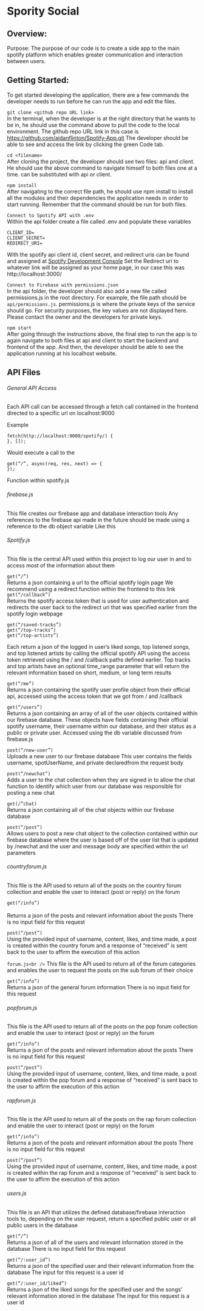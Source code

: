 # Spority Social
## Overview:
Purpose: The purpose of our code is to create a side app to the main spotify platform which enables greater communication and interaction between users.

## Getting Started:
To get started developing the application, there are a few commands the developer needs to run before he can run the app and edit the files.

`git clone <github repo URL link>`<br /> 
In the terminal, when the developer is at the right directory that he wants to be in, he should use the command above to pull the code to the local environment. The github repo URL link in this case is https://github.com/aidanflinton/Spotify-App.git The developer should be able to see and access the link by clicking the green Code tab.


`cd <filename>`<br /> 
After cloning the project, the developer should see two files: api and client. He should use the above command to navigate himself to both files one at a time. <filename> can be substituted with api or client.

`npm install`<br /> 
After navigating to the correct file path, he should use npm install to install all the modules and their dependencies the application needs in order to start running. Remember that the command should be run for both files.

`Connect to Spotify API with .env`<br /> 
Within the api folder create a file called .env and populate these variables
  ```
CLIENT_ID=
CLIENT_SECRET=
REDIRECT_URI=
  ```
With the spotify api client id, client secret, and redirect uris can be found and assigned at [Spotify Development Console](https://developer.spotify.com/dashboard/applications/ ) 
Set the Redirect uri to whatever link will be assigned as your home page, in our case this was http://localhost:3000/ 

`Connect to Firebase with permissions.json`<br /> 
In the api folder, the developer should also add a new file called permissions.js in the root directory. For example, the file path should be `api/permissions.js`. permissions.js is where the private keys of the service should go. For security purposes, the key values are not displayed here. Please contact the owner and the developers for private keys.

`npm start`<br /> 
After going through the instructions above, the final step to run the app is to again navigate to both files at api and client to start the backend and frontend of the app. And then, the developer should be able to see the application running at his localhost website.


## API Files
###### General API Access<br /> 
Each API call can be accessed through a fetch call contained in the frontend directed to a specific url on localhost:9000

Example
 ```
fetch(http://localhost:9000/spotify/) {        
}, []);
```

Would execute a call to the
```
get(“/”, async(req, res, next) => {    
});
```
Function within spotify.js


###### firebase.js<br /> 
This file creates our firebase app and database interaction tools
Any references to the firebase api made in the future should be made using a reference to the db object variable 
Like this


###### Spotify.js<br /> 
This file is the central API used within this project to log our user in and to access most of the information about them

`get(“/”)`<br /> 
Returns a json containing a url to the official spotify login page
We recommend using a redirect function within the frontend to this link 
`get(“/callback”)`<br /> 
Returns the spotify access token that is used for user authentication and redirects the user back to the redirect uri that was specified earlier from the spotify login webpage
```
get(“/saved-tracks”)
get(“/top-tracks”)
get(“/top-artists”)
 ```
Each return a json of the logged in user’s liked songs, top listened songs, and top listened artists by calling the official spotify API using the access token retrieved using the / and /callback paths defined earlier. Top tracks and top artists have an optional time_range parameter that will return the relevant information based on short, medium, or long term results

`get(“/me”)`<br /> 
Returns a json containing the spotify user profile object from their official api, accessed using the access token that we got from / and /callback

`get(“/users”)`<br /> 
Returns a json containing an array of all of the user objects contained within our firebase database. These objects have fields containing their official spotify username, their username within our database, and their status as a public or private user. Accessed using the db variable discussed from firebase.js

`post(“/new-user”)`<br /> 
Uploads a new user to our firebase database
This user contains the fields username, spotUserName, and private declaredfrom the request body

`post(“/newchat”)`<br /> 
Adds a user to the chat collection when they are signed in to allow the chat function to identify which user from our database was responsible for posting a new chat

`get(/”chat)`<br /> 
Returns a json containing all of the chat objects within our firebase database

`post(“/post”)`<br /> 
Allows users to post a new chat object to the collection contained within our firebase database where the user is based off of the user list that is updated by /newchat and the user and message body are specified within the url parameters

###### countryforum.js<br /> 
This file is the API used to return all of the posts on the country forum collection and enable the user to interact (post or reply) on the forum

`get(“/info”)`<br /> <br /> 
Returns a json of the posts and relevant information about the posts
There is no input field for this request

`post(“/post”)`<br /> 
Using the provided input of username, content, likes, and time made, a post is created within the country forum and a response of “received” is sent back to the user to affirm the execution of this action

`forum.js<br />` 
This file is the API used to return all of the forum categories and enables the user to request the posts on the sub forum of their choice

`get(“/info”)`<br /> 
Returns a json of the general forum information
There is no input field for this request

###### popforum.js<br /> 
This file is the API used to return all of the posts on the pop forum collection and enable the user to interact (post or reply) on the forum

`get(“/info”)`<br /> 
Returns a json of the posts and relevant information about the posts
There is no input field for this request

`post(“/post”)`<br /> 
Using the provided input of username, content, likes, and time made, a post is created within the pop forum and a response of “received” is sent back to the user to affirm the execution of this action

###### rapforum.js<br /> 
This file is the API used to return all of the posts on the rap forum collection and enable the user to interact (post or reply) on the forum

`get(“/info”)`<br /> 
Returns a json of the posts and relevant information about the posts
There is no input field for this request

`post(“/post”)`<br /> 
Using the provided input of username, content, likes, and time made, a post is created within the rap forum and a response of “received” is sent back to the user to affirm the execution of this action

###### users.js<br /> 
This file is an API that utilizes the defined database/firebase interaction tools to, depending on the user request, return a specified public user or all public users in the database

`get(“/”)`<br /> 
Returns a json of all of the users and relevant information stored in the database
There is no input field for this request

`get(“/:user_id”)`<br /> 
Returns a json of the specified user and their relevant information from the database
The input for this request is a user id

`get(“/:user_id/liked”)`<br /> 
Returns a json of the liked songs for the specified user and the songs’ relevant information stored in the database
The input for this request is a user id

